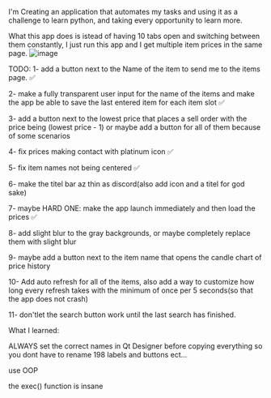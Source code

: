 I'm Creating an application that automates my tasks and using it as a challenge to learn python, and taking every opportunity to learn more. 

What this app does is istead of having 10 tabs open and switching between them constantly, I just run this app and I get multiple item prices in the same page.
![image](https://github.com/user-attachments/assets/0f05f919-44e8-4480-89d3-a740fb7e382d)


TODO:
1- add a button next to the Name of the item to send me to the items page. ✅

2- make a fully transparent user input for the name of the items and make the app be able to save the last entered item for each item slot ✅

3- add a button next to the lowest price that places a sell order with the price being (lowest price - 1) or maybe add a button for all of them because of some scenarios

4- fix prices making contact with platinum icon ✅

5- fix item names not being centered ✅

6- make the titel bar az thin as discord(also add icon and a titel for god sake)

7- maybe HARD ONE: make the app launch immediately and then load the prices ✅

8- add slight blur to the gray backgrounds, or maybe completely replace them with slight blur

9- maybe add a button next to the item name that opens the candle chart of price history

10- Add auto refresh for all of the  items, also add a way to customize how long every refresh takes with the minimum of once per 5 seconds(so that the app does not crash)

11- don'tlet the search button work until the last search has finished.


What I learned:

ALWAYS set the correct names in Qt Designer before copying everything so you dont have to rename 198 labels and buttons ect...

use OOP

the exec() function is insane
